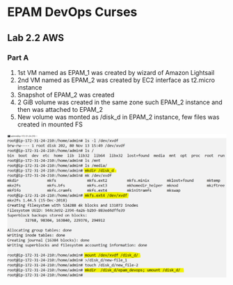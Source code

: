 <h1>EPAM DevOps Curses</h1>
<h2>Lab 2.2 AWS</h2>
<h3>Part A</h3>
<ol>
<li>1st VM named as EPAM_1 was created by wizard of Amazon Lightsail
<li>2nd VM named as EPAM_2 was created by EC2 interface as t2.micro instance
<li>Snapshot of EPAM_2 was created
<li>2 GiB volume was created in the same zone such EPAM_2 instance and then was attached to EPAM_2
<li>New volume was monted as /disk_d in EPAM_2 instance, few files was created in mounted FS
</ol>

![screenshot](t2.2_EPAM_2_new_volume_mount.PNG)
